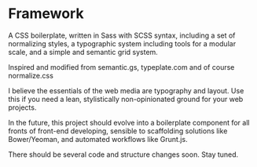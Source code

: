Framework
=========

A CSS boilerplate, written in Sass with SCSS syntax, including a set of normalizing styles, a typographic system including tools for a modular scale, and a simple and semantic grid system.

Inspired and modified from semantic.gs, typeplate.com and of course normalize.css

I believe the essentials of the web media are typography and layout. Use this if you need a lean, stylistically non-opinionated ground for your web projects.

In the future, this project should evolve into a boilerplate component for all fronts of front-end developing, sensible to scaffolding solutions like Bower/Yeoman, and automated workflows like Grunt.js. 

There should be several code and structure changes soon. Stay tuned.